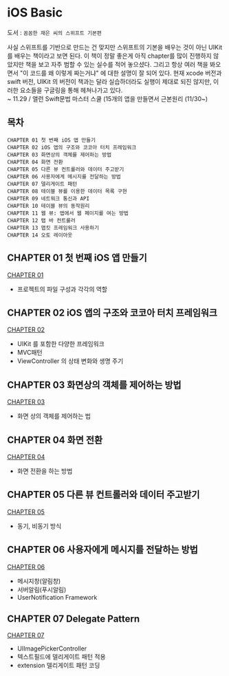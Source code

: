 # iOS Basic

도서 : `꼼꼼한 재은 씨의 스위프트 기본편`

사실 스위프트를 기반으로 만드는 건 맞지만 스위프트의 기본을 배우는 것이 아닌 UIKit 를 배우는 책이라고 보면 된다. 이 책이 정말 좋은게 아직 chapter를 많이 진행하지 않았지만 책을 보고 자주 범할 수 있는 실수를 적어 놓으셨다. 그리고 항상 여러 책을 봐오면서 "이 코드를 왜 이렇게 짜는거냐" 에 대한 설명이 잘 되어 있다. 현재 xcode 버전과 swift 버전, UIKit 의 버전이 책과는 달라 실습하더라도 실행이 제대로 되진 않지만, 이러한 요소들을 구글링을 통해 헤쳐나가고 있다.     
~ 11.29 / 앨런 Swift문법 마스터 스쿨 (15개의 앱을 만들면서 근본원리 (11/30~)


## 목차

`CHAPTER 01 첫 번째 iOS 앱 만들기`  
`CHAPTER 02 iOS 앱의 구조와 코코아 터치 프레임워크`  
`CHAPTER 03 화면상의 객체를 제어하는 방법`  
`CHAPTER 04 화면 전환`  
`CHAPTER 05 다른 뷰 컨트롤러와 데이터 주고받기`  
`CHAPTER 06 사용자에게 메시지를 전달하는 방법`  
`CHAPTER 07 델리게이트 패턴`  
`CHAPTER 08 테이블 뷰를 이용한 데이터 목록 구현`   
`CHAPTER 09 네트워크 통신과 API`  
`CHAPTER 10 테이블 뷰의 동작원리`  
`CHAPTER 11 웹 뷰: 앱에서 웹 페이지를 여는 방법`  
`CHAPTER 12 탭 바 컨트롤러`  
`CHAPTER 13 맵킷 프레임워크 사용하기`   
`CHAPTER 14 오토 레이아웃`  

## CHAPTER 01 첫 번째 iOS 앱 만들기 

[CHAPTER 01](https://github.com/Seo-garden/iOS-basic/blob/main/chapter01/chapter01.md)

- 프로젝트의 파일 구성과 각각의 역할

## CHAPTER 02 iOS 앱의 구조와 코코아 터치 프레임워크 

[CHAPTER 02](https://github.com/Seo-garden/iOS-basic/blob/main/chapter02/chapter02.md)

- UIKit 를 포함한 다양한 프레임워크  
- MVC패턴 
- ViewController 의 상태 변화와 생명 주기

## CHAPTER 03 화면상의 객체를 제어하는 방법

[CHAPTER 03](https://github.com/Seo-garden/iOS-basic/blob/main/chapter03/chapter03.md)

- 화면 상의 객체를 제어하는 법

## CHAPTER 04 화면 전환

[CHAPTER 04](https://github.com/Seo-garden/iOS-basic/blob/main/chapter04/chapter04.md)

- 화면 전환을 하는 방법 

## CHAPTER 05 다른 뷰 컨트롤러와 데이터 주고받기

[CHAPTER 05](https://github.com/Seo-garden/iOS-basic/blob/main/chapter05/chapter05.md)

- 동기, 비동기 방식


## CHAPTER 06 사용자에게 메시지를 전달하는 방법

[CHAPTER 06](https://github.com/Seo-garden/iOS-basic/blob/main/chapter06/chapter06.md)

- 메시지창(알림창)
- 서버알림(푸시알림)
- UserNotification Framework

## CHAPTER 07 Delegate Pattern

[CHAPTER 07](https://github.com/Seo-garden/iOS-basic/blob/main/chapter07/chapter07.md)

- UIImagePickerController
- 텍스트필드에 델리게이트 패턴 적용
- extension 델리게이트 패턴 코딩
